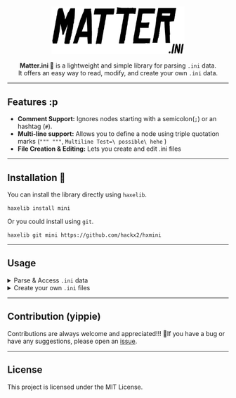 <br>
<br>
<div align="center">
<img src="https://raw.githubusercontent.com/Hackx2/hxmini/refs/heads/main/.resources/logo-noir-ini.png" alt="Matter" width="60%" />
<p>
<strong>Matter.ini 🌌</strong> is a lightweight and simple library for parsing <code>.ini</code> data. <br>It offers an easy way to read, modify, and create your own <code>.ini</code> data.

</p>
</div>



<hr>

<h2>Features :p</h2>
<ul>
<li><strong>Comment Support:</strong> Ignores nodes starting with a semicolon(<code>;</code>) or an hashtag (<code>#</code>).</li>
<li><strong>Multi-line support:</strong> Allows you to define a node using triple quotation marks (<code>""" """</code>, <code>Multiline Test=\ possible\ hehe</code> )</li>
<li><strong>File Creation & Editing:</strong> Lets you create and edit .ini files</li>
</ul>

<hr>

<h2>Installation 🔧</h2>
<p>You can install the library directly using <code>haxelib</code>.</p>
<pre><code>haxelib install mini</code></pre>
<p>Or you could install using <code>git</code>.</p>
<pre><code>haxelib git mini https://github.com/hackx2/hxmini</code></pre>
<hr>

<h2>Usage</h2>

<details>
  <summary>Parse & Access <code>.ini</code> data</summary>
    <p>Here is a simple example of how to use the parser in your Haxe project.</p>
    <p>First, let's assume you have a file named <strong><code>config.ini</code></strong> with the following contents:</p>

  ```ini
  [main.test]
  name="hackx2"
  cutie="milo"
  ```

<p>Now, you can parse this file and access its data:</p>

```haxe
import mini.Parser;


// Get `testing.ini`'s file content.
final content : String = sys.io.File.getContent('testing.ini');

// Parse the content.
final ini:Ini = Parser.parse(content);

// Get the element.
final main:Ini = ini.elementsNamed("main.test").next();

// Get and print data.
Sys.println(main.get('name')); // Returns "hackx2"
Sys.println(main.get('cutie')); // Returns "milo"

// -----------------------------
```

</details> 

<details>
  <summary>Create your own <code>.ini</code> files</summary>

  <p>Heres how you can create a .ini file:</p>

```haxe
// Create the document.
final ini:Ini = Ini.createDocument();

// Create a Section
final user:Ini = Ini.createSection("User");
user.set("username", "Milo");
user.set("role", "Admin");
user.set("progress", "78%");
ini.addChild(user);

user.get('progress'); // Returns: "78%"

ini.toString(); // Returns the serialized .ini document
```
</details>


<hr>

## Contribution (yippie)
Contributions are always welcome and appreciated!!! 💖If you have a bug or have any suggestions, please open an [issue](https://github.com/hackx2/hxmini/issues).

<hr>

<h2>License</h2>
<p>This project is licensed under the MIT License.</p>